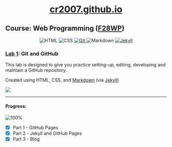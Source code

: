 <div align="center">
   
# [cr2007.github.io](https://cr2007.github.io)
    
</div>

## Course: Web Programming ([F28WP](https://www.hw.ac.uk/documents/pams/202122/F28WP_202122.pdf))

<div align="center">
<img alt="HTML" title="HyperText Markup Language" src="https://img.shields.io/badge/HTML-informational?style=flat-sqaure&logo=html5&logoColor=white&color=E34F26">
<img alt="CSS" title="Cascading Style Sheets" src="https://img.shields.io/badge/CSS-informational?style=flat-sqaure&logo=css3&logoColor=white&color=1572B6">
<a href="https://www.git-scm.com">
<img alt="Git" title="Version Control System" src="https://img.shields.io/badge/Git-informational?style=flat-sqaure&logo=git&logoColor=white&color=F05032">
</a>
<img alt="Markdown" title="Markup Language to format text" src="https://img.shields.io/badge/Markdown-informational?style=flat-sqaure&logo=markdown&logoColor=white&color=000000">
<a href="https://github.com/jekyll/jekyll">
<img alt="Jekyll" title="A blog-aware, static website generator in Ruby" src="https://img.shields.io/badge/Jekyll-informational?style=flat-sqaure&logo=jekyll&logoColor=white&color=CC0000">
</a>
</div>

### [Lab 1](Lab1%20GitHub.pdf): Git and GitHub

This lab is designed to give you practice setting-up, editing, developing and maintain a GitHub repository.

Created using <span title="HyperText Markup Language">HTML</span>, <span title="Cascading Style Sheets">CSS</span>, and <a title="Simple, and easy-to-use markup language" href="https://www.markdownguide.org/">Markdown</a> (via <a title="A blog-aware, static website generator in Ruby" href="https://jekyllrb.com/">Jekyll</a>)

![](https://mermaid.ink/img/eyJjb2RlIjoicGllIHRpdGxlIFBldHMgYWRvcHRlZCBieSB2b2x1bnRlZXJzXG4gICAgXCJQYXJ0IDFcIiA6IDVcbiAgICBcIlBhcnQgMlwiIDogMi41XG4gICAgXCJQYXJ0IDNcIiA6IDIuNVxuICAgICAgICAgICAgIiwibWVybWFpZCI6eyJ0aGVtZSI6ImRlZmF1bHQifSwidXBkYXRlRWRpdG9yIjpmYWxzZSwiYXV0b1N5bmMiOnRydWUsInVwZGF0ZURpYWdyYW0iOmZhbHNlfQ)

---

#### Progress:

![100%](https://progress-bar.dev/100)

- [x] Part 1 - GitHub Pages
- [x] Part 2 - Jekyll and GitHub Pages
- [x] Part 3 - Blog
